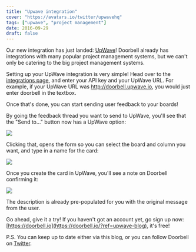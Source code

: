 ```yaml
---
title: "Upwave integration"
cover: "https://avatars.io/twitter/upwavehq"
tags: ["upwave", "project management"]
date: 2016-09-29
draft: false
---
```


Our new integration has just landed: [UpWave](https://www.upwave.io)! Doorbell already has integrations with many popular project management systems, but we can't only be catering to the big project management systems.

<!--more-->

Setting up your UpWave integration is very simple! Head over to the [integrations page](https://doorbell.io/integrations#upwave), and enter your API key and your UpWave URL. For example, if your UpWave URL was http://doorbell.upwave.io, you would just enter doorbell in the textbox.

Once that's done, you can start sending user feedback to your boards!

By going the feedback thread you want to send to UpWave, you'll see that the "Send to..." button now has a UpWave option:

![](/img/integrations/upwave/send-to.png)

Clicking that, opens the form so you can select the board and column you want, and type in a name for the card:

![](/img/integrations/upwave/form.png)

Once you create the card in UpWave, you'll see a note on Doorbell confirming it:

![](/img/integrations/upwave/notes.png)

The description is already pre-populated for you with the original message from the user.

Go ahead, give it a try! If you haven't got an account yet, go sign up now: [https://doorbell.io](https://doorbell.io/?ref=upwave-blog), it's free!

P.S. You can keep up to date either via this blog, or you can follow Doorbell on [Twitter](https://twitter.com/doorbell_io).
